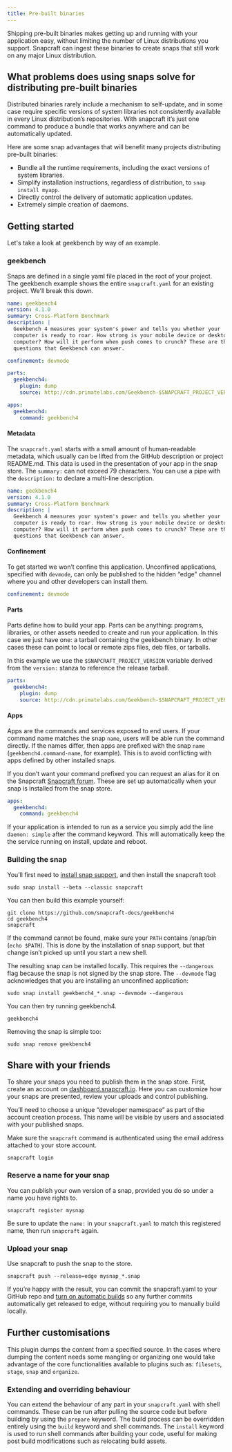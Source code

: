 ```yaml
---
title: Pre-built binaries
---
```


Shipping pre-built binaries makes getting up and running with your application easy, without limiting the number of Linux distributions you support. Snapcraft can ingest these binaries to create snaps that still work on any major Linux distribution.

## What problems does using snaps solve for distributing pre-built binaries

Distributed binaries rarely include a mechanism to self-update, and in some case require specific versions of system libraries not consistently available in every Linux distribution’s repositories. With snapcraft it’s just one command to produce a bundle that works anywhere and can be automatically updated.

Here are some snap advantages that will benefit many projects distributing pre-built binaries:

  * Bundle all the runtime requirements, including the exact versions of system libraries.
  * Simplify installation instructions, regardless of distribution, to `snap install myapp`.
  * Directly control the delivery of automatic application updates.
  * Extremely simple creation of daemons.

## Getting started

Let's take a look at geekbench by way of an example.

### geekbench

Snaps are defined in a single yaml file placed in the root of your project. The geekbench example shows the entire `snapcraft.yaml` for an existing project. We'll break this down.

```yaml
name: geekbench4
version: 4.1.0
summary: Cross-Platform Benchmark
description: |
  Geekbench 4 measures your system's power and tells you whether your
  computer is ready to roar. How strong is your mobile device or desktop
  computer? How will it perform when push comes to crunch? These are the 
  questions that Geekbench can answer.

confinement: devmode

parts:
  geekbench4:
    plugin: dump
    source: http://cdn.primatelabs.com/Geekbench-$SNAPCRAFT_PROJECT_VERSION-Linux.tar.gz

apps:
  geekbench4:
    command: geekbench4
```

#### Metadata

The `snapcraft.yaml` starts with a small amount of human-readable metadata, which usually can be lifted from the GitHub description or project README.md. This data is used in the presentation of your app in the snap store. The `summary:` can not exceed 79 characters. You can use a pipe with the `description:` to declare a multi-line description.

```yaml
name: geekbench4
version: 4.1.0
summary: Cross-Platform Benchmark
description: |
  Geekbench 4 measures your system's power and tells you whether your
  computer is ready to roar. How strong is your mobile device or desktop
  computer? How will it perform when push comes to crunch? These are the 
  questions that Geekbench can answer.
```

#### Confinement

To get started we won’t confine this application. Unconfined applications, specified with `devmode`, can only be published to the hidden “edge” channel where you and other developers can install them.

```yaml
confinement: devmode
```


#### Parts

Parts define how to build your app. Parts can be anything: programs, libraries, or other assets needed to create and run your application. In this case we just have one: a tarball containing the geekbench binary. In other cases these can point to local or remote zips files, deb files, or tarballs.

In this example we use the `$SNAPCRAFT_PROJECT_VERSION` variable derived from the `version:` stanza to reference the release tarball. 

```yaml
parts:
  geekbench4:
    plugin: dump
    source: http://cdn.primatelabs.com/Geekbench-$SNAPCRAFT_PROJECT_VERSION-Linux.tar.gz
```

#### Apps

Apps are the commands and services exposed to end users. If your command name matches the snap `name`, users will be able run the command directly. If the names differ, then apps are prefixed with the snap `name` (`geekbench4.command-name`, for example). This is to avoid conflicting with apps defined by other installed snaps.

If you don’t want your command prefixed you can request an alias for it on the Snapcraft [Snapcraft forum](https://forum.snapcraft.io). These are set up automatically when your snap is installed from the snap store.

```yaml
apps:
  geekbench4:
    command: geekbench4

```

If your application is intended to run as a service you simply add the line `daemon: simple` after the command keyword. This will automatically keep the the service running on install, update and reboot.

### Building the snap

You’ll first need to [install snap support](https://snapcraft.io/docs/core/install), and then install the snapcraft tool:

```
sudo snap install --beta --classic snapcraft
```

You can then build this example yourself:

```
git clone https://github.com/snapcraft-docs/geekbench4
cd geekbench4
snapcraft
```

If the command cannot be found, make sure your `PATH` contains /snap/bin (`echo $PATH`). This is done by the installation of snap support, but that change isn’t picked up until you start a new shell.

The resulting snap can be installed locally. This requires the `--dangerous` flag because the snap is not signed by the snap store. The `--devmode` flag acknowledges that you are installing an unconfined application:

    sudo snap install geekbench4_*.snap --devmode --dangerous

You can then try running geekbench4.

    geekbench4

Removing the snap is simple too:

    sudo snap remove geekbench4

## Share with your friends

To share your snaps you need to publish them in the snap store. First, create an account on [dashboard.snapcraft.io](https://dashboard.snapcraft.io). Here you can customize how your snaps are presented, review your uploads and control publishing.

You’ll need to choose a unique “developer namespace” as part of the account creation process. This name will be visible by users and associated with your published snaps.

Make sure the `snapcraft` command is authenticated using the email address attached to your store account.
```
snapcraft login
```

### Reserve a name for your snap

You can publish your own version of a snap, provided you do so under a name you have rights to.

```
snapcraft register mysnap
```
Be sure to update the `name:` in your `snapcraft.yaml` to match this registered name, then run `snapcraft` again.

### Upload your snap

Use snapcraft to push the snap to the store.

```
snapcraft push --release=edge mysnap_*.snap
```

If you’re happy with the result, you can commit the snapcraft.yaml to your GitHub repo and [turn on automatic builds](https://build.snapcraft.io) so any further commits automatically get released to edge, without requiring you to manually build locally.

## Further customisations

This plugin dumps the content from a specified source. In the cases where dumping the content needs some mangling or organizing one would take advantage of the core functionalities available to plugins such as: `filesets`, `stage`, `snap` and `organize`.

### Extending and overriding behaviour

You can extend the behaviour of any part in your `snapcraft.yaml` with shell commands. These can be run after pulling the source code but before building by using the `prepare` keyword. The build process can be overridden entirely using the `build` keyword and shell commands. The `install` keyword is used to run shell commands after building your code, useful for making post build modifications such as relocating build assets.

<!--
## Next steps

Congratulations, you have an app in edge ready to share with other developers.

Want to learn more? Continue on to learn how to get your app ready for a wider audience.
-->
